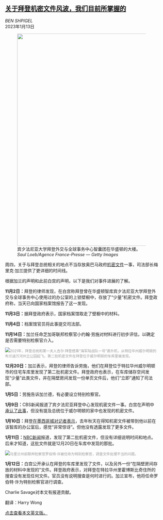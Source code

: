 <!--1673579222000-->
[关于拜登机密文件风波，我们目前所掌握的](https://cn.nytimes.com/usa/20230113/biden-documents-timeline/)
------

<address>BEN SHPIGEL</address><time pudate="2023-01-13 10:31:17" datetime="2023-01-13 10:31:17">2023年1月13日</time><figure><img src="https://images.weserv.nl/?url=static01.nyt.com/images/2023/01/12/multimedia/12biden-docs-timeline-01-tvzf/12biden-docs-timeline-01-tvzf-master1050.jpg" width="1050" height="700"><figcaption>宾夕法尼亚大学拜登外交与全球事务中心智囊团在华盛顿的大楼。 <cite>Saul Loeb/Agence France-Presse — Getty Images</cite></figcaption></figure><section><p>周四，关于与拜登总统相关的地点不当存放奥巴马政府<a href="https://www.nytimes.com/live/2023/01/12/us/biden-classified-documents/biden-documents">机密文件</a>一事，司法部长梅里克·加兰提供了更详细的时间线。</p><p>根据加兰的声明和此前白宫的声明，以下是我们对事件进展的了解。</p><p><b>11月2日：</b>拜登的律师发现，在白宫称拜登曾在华盛顿智库宾夕法尼亚大学拜登外交与全球事务中心使用过的办公室的上锁壁橱中，存放了“少量”机密文件。拜登政府称，当天已向国家档案馆报告了这一发现。</p><p><b>11月3日：</b>据拜登政府表示，国家档案馆取走了壁橱中的材料。</p><p><b>11月4日：</b>档案馆官员将此事提交司法部。</p><p><b>11月14日：</b>加兰任命芝加哥联邦检察官小约翰·劳施对材料进行初步评估，以确定是否需要特别检察官介入。</p><p><img src="https://images.weserv.nl/?url=static01.nyt.com/images/2023/01/12/multimedia/12biden-docs-timeline-02-qzjk/12biden-docs-timeline-02-qzjk-master1050.jpg"><small style="color: #999;">2021年，拜登总统和第一夫人吉尔·拜登搭乘“海军陆战队一号”直升机，从特拉华州威尔明顿的布兰迪万河州立公园起飞。第二批机密文件在拜登位于威尔明顿的车库里被发现。</small></p><p><b>12月20日：</b>加兰表示，拜登的律师告诉劳施，他们在拜登位于特拉华州威尔明顿市的住宅车库里发现了第二批机密文件。拜登政府也表示，在车库储存空间发现“少量”此类文件，并在隔壁房间发现一份单页文件后，他们“立即”通知了司法部。</p><p><b>1月5日：</b>劳施告诉加兰德，有必要设立特别检察官。</p><p><b>1月9日：</b>CBS新闻报道了宾夕法尼亚拜登中心发现机密文件一事。白宫在声明中<a href="https://www.nytimes.com/2023/01/09/us/politics/biden-classified-documents.html">承认了此事</a>，但没有提及总统位于威尔明顿的家中也发现的机密文件。</p><p><b>1月10日：</b>拜登<a href="https://www.nytimes.com/2023/01/10/us/politics/biden-documents-classified-foreign-countries.html">在墨西哥城对记者表示</a>，去年秋天在得知机密文件被带到他以前在该智库的办公室后，感觉“非常惊讶”。但他没有透露发现了更多文件。</p><p><b>1月11日：</b><a rel="noopener noreferrer" target="_blank" href="https://www.nbcnews.com/politics/white-house/biden-aides-find-second-batch-classified-documents-new-location-rcna65371">NBC新闻</a>报道，发现了第二批机密文件，但没有详细说明时间和地点。后来才知道，这批文件就是12月20日在车库中发现的那批。</p><p><img src="https://images.weserv.nl/?url=static01.nyt.com/images/2023/01/12/multimedia/12biden-docs-timeline-Hur-kvgf/12biden-docs-timeline-Hur-kvgf-master1050.jpg"><small style="color: #999;">马里兰州前联邦检察官罗伯特·许被任命为特别检察官，调查文件处理不当的问题。</small></p><p><b>1月12日：</b>白宫公开承认在拜登的车库里发现了文件，以及另外一份“在隔壁房间存放的材料中发现的”文件。拜登政府表示，对拜登在特拉华州里霍博斯比奇住所的搜查没有发现任何文件。官员没有说明搜查是何时进行的。加兰宣布，他将任命罗伯特·许为特别检察官进行调查。</p></section><footer><p>Charlie Savage对本文有报道贡献。</p><p>翻译：Harry Wong</p><p><a rel="nofollow" target="_blank" href="https://www.nytimes.com/2023/01/12/us/politics/biden-documents-timeline.html">点击查看本文英文版。</a></p></footer>
